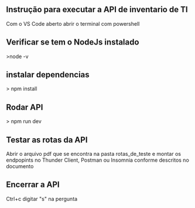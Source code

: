 ## Instrução para executar a API de inventario de TI

Com o VS Code aberto abrir o terminal com powershell

## Verificar se tem o NodeJs instalado

\>node -v

## instalar dependencias

\> npm install

## Rodar API

\> npm run dev

## Testar as rotas da API

Abrir o arquivo pdf que se encontra na pasta rotas_de_teste e montar os endpopints no Thunder Client, Postman ou Insomnia conforme descritos no documento

## Encerrar a API

Ctrl+c
digitar "s" na pergunta
